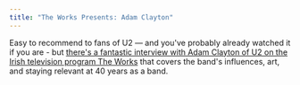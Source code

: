 ```yaml
---
title: "The Works Presents: Adam Clayton"
---
```

<p>Easy to recommend to fans of U2 — and you've probably already watched it if you are - but <a href="http://www.rte.ie/player/us/show/the-works-presents-3056/10681135/">there's a fantastic interview with Adam Clayton of U2 on the Irish television program The Works</a> that covers the band's influences, art, and staying relevant at 40 years as a band.</p>
